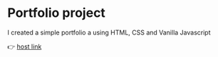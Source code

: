 # Portfolio project

I created a simple portfolio a using HTML, CSS and Vanilla Javascript

👉 [host link](https://pumbkinpat.github.io/Portfolio/)
